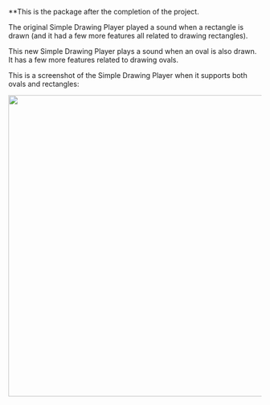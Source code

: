 **This is the package after the completion of the project.

The original Simple Drawing Player played a sound when a rectangle is drawn (and it had a few more features all related to drawing rectangles).

This new Simple Drawing Player plays a sound when an oval is also drawn. It has a few more features related to drawing ovals. 

This is a screenshot of the Simple Drawing Player when it supports both ovals and rectangles:

<img src = "https://i594.photobucket.com/albums/tt22/meghufree/drawing-player-oval-also.png" width=600>
